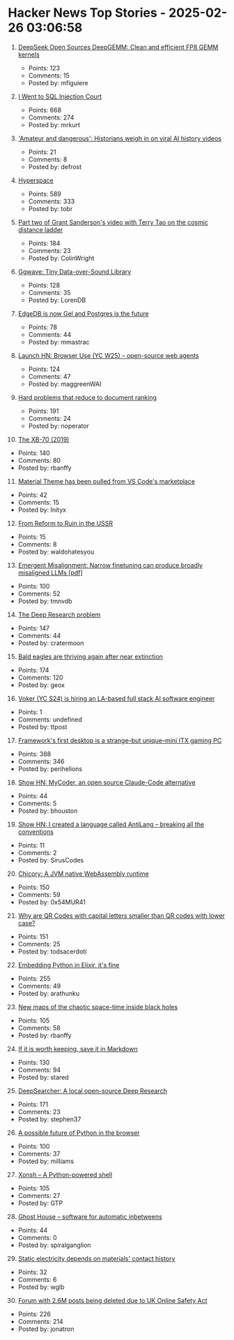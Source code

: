 # Hacker News Top Stories - 2025-02-26 03:06:58

1. [DeepSeek Open Sources DeepGEMM: Clean and efficient FP8 GEMM kernels](https://github.com/deepseek-ai/DeepGEMM)
   - Points: 123
   - Comments: 15
   - Posted by: mfiguiere

2. [I Went to SQL Injection Court](https://sockpuppet.org/blog/2025/02/09/fixing-illinois-foia/)
   - Points: 668
   - Comments: 274
   - Posted by: mrkurt

3. ['Amateur and dangerous': Historians weigh in on viral AI history videos](https://www.bbc.com/news/articles/cy87076pdw3o)
   - Points: 21
   - Comments: 8
   - Posted by: defrost

4. [Hyperspace](https://hypercritical.co/2025/02/25/hyperspace)
   - Points: 589
   - Comments: 333
   - Posted by: tobr

5. [Part two of Grant Sanderson's video with Terry Tao on the cosmic distance ladder](https://mathstodon.xyz/@tao/114054291471216181)
   - Points: 184
   - Comments: 23
   - Posted by: ColinWright

6. [Ggwave: Tiny Data-over-Sound Library](https://github.com/ggerganov/ggwave)
   - Points: 128
   - Comments: 35
   - Posted by: LorenDB

7. [EdgeDB is now Gel and Postgres is the future](https://www.geldata.com/blog/edgedb-is-now-gel-and-postgres-is-the-future)
   - Points: 78
   - Comments: 44
   - Posted by: mmastrac

8. [Launch HN: Browser Use (YC W25) – open-source web agents](https://github.com/browser-use/browser-use)
   - Points: 124
   - Comments: 47
   - Posted by: maggreenWAI

9. [Hard problems that reduce to document ranking](https://noperator.dev/posts/document-ranking-for-complex-problems/)
   - Points: 191
   - Comments: 24
   - Posted by: noperator

10. [The XB-70 (2019)](http://codex99.com/photography/the-xb70.html)
   - Points: 140
   - Comments: 80
   - Posted by: rbanffy

11. [Material Theme has been pulled from VS Code's marketplace](https://github.com/material-theme/vsc-material-theme/discussions/1313)
   - Points: 42
   - Comments: 15
   - Posted by: Inityx

12. [From Reform to Ruin in the USSR](https://www.cogitations.co/p/from-reform-to-ruin-in-the-ussr)
   - Points: 15
   - Comments: 8
   - Posted by: waldohatesyou

13. [Emergent Misalignment: Narrow finetuning can produce broadly misaligned LLMs [pdf]](https://martins1612.github.io/emergent_misalignment_betley.pdf)
   - Points: 100
   - Comments: 52
   - Posted by: tmnvdb

14. [The Deep Research problem](https://www.ben-evans.com/benedictevans/2025/2/17/the-deep-research-problem)
   - Points: 147
   - Comments: 44
   - Posted by: cratermoon

15. [Bald eagles are thriving again after near extinction](https://www.newsweek.com/bald-eagles-back-brink-extinction-2025097)
   - Points: 174
   - Comments: 120
   - Posted by: geox

16. [Voker (YC S24) is hiring an LA-based full stack AI software engineer](https://www.linkedin.com/jobs/view/4165715593)
   - Points: 1
   - Comments: undefined
   - Posted by: ttpost

17. [Framework's first desktop is a strange–but unique–mini ITX gaming PC](https://arstechnica.com/gadgets/2025/02/framework-known-for-upgradable-laptops-intros-not-particularly-upgradable-desktop/)
   - Points: 388
   - Comments: 346
   - Posted by: perihelions

18. [Show HN: MyCoder, an open source Claude-Code alternative](https://github.com/drivecore/mycoder)
   - Points: 44
   - Comments: 5
   - Posted by: bhouston

19. [Show HN: I created a language called AntiLang – breaking all the conventions](https://siruscodes.github.io/AntiLang/)
   - Points: 11
   - Comments: 2
   - Posted by: SirusCodes

20. [Chicory: A JVM native WebAssembly runtime](https://chicory.dev/)
   - Points: 150
   - Comments: 59
   - Posted by: 0x54MUR41

21. [Why are QR Codes with capital letters smaller than QR codes with lower case?](https://shkspr.mobi/blog/2025/02/why-are-qr-codes-with-capital-letters-smaller-than-qr-codes-with-lower-case-letters/)
   - Points: 151
   - Comments: 25
   - Posted by: todsacerdoti

22. [Embedding Python in Elixir, it's fine](https://dashbit.co/blog/running-python-in-elixir-its-fine)
   - Points: 255
   - Comments: 49
   - Posted by: arathunku

23. [New maps of the chaotic space-time inside black holes](https://www.quantamagazine.org/new-maps-of-the-bizarre-chaotic-space-time-inside-black-holes-20250224/)
   - Points: 105
   - Comments: 58
   - Posted by: rbanffy

24. [If it is worth keeping, save it in Markdown](https://p.migdal.pl/blog/2025/02/markdown-saves/)
   - Points: 130
   - Comments: 94
   - Posted by: stared

25. [DeepSearcher: A local open-source Deep Research](https://milvus.io/blog/introduce-deepsearcher-a-local-open-source-deep-research.md)
   - Points: 171
   - Comments: 23
   - Posted by: stephen37

26. [A possible future of Python in the browser](https://lukasz.langa.pl/f37aa97a-9ea3-4aeb-b6a0-9daeea5a7505/)
   - Points: 100
   - Comments: 37
   - Posted by: milliams

27. [Xonsh – A Python-powered shell](https://xon.sh/)
   - Points: 105
   - Comments: 27
   - Posted by: GTP

28. [Ghost House – software for automatic inbetweens](https://www.tedwiggin.com/MIMT.html)
   - Points: 44
   - Comments: 0
   - Posted by: spiralganglion

29. [Static electricity depends on materials' contact history](https://phys.org/news/2025-02-static-electricity-materials-contact-history.html)
   - Points: 32
   - Comments: 6
   - Posted by: wglb

30. [Forum with 2.6M posts being deleted due to UK Online Safety Act](https://forums.hexus.net/hexus-news/426608-looks-like-end-hexus-forums.html)
   - Points: 226
   - Comments: 214
   - Posted by: jonatron

